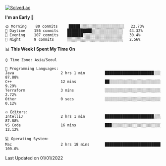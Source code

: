 [![Solved.ac](http://mazassumnida.wtf/api/v2/generate_badge?boj=kuckjwi)](https://solved.ac/kuckjwi)
<!--START_SECTION:waka-->
**I'm an Early 🐤** 

```text
🌞 Morning    80 commits     █████░░░░░░░░░░░░░░░░░░░░   22.73% 
🌆 Daytime    156 commits    ███████████░░░░░░░░░░░░░░   44.32% 
🌃 Evening    107 commits    ███████░░░░░░░░░░░░░░░░░░   30.4% 
🌙 Night      9 commits      ░░░░░░░░░░░░░░░░░░░░░░░░░   2.56%

```


📊 **This Week I Spent My Time On** 

```text
⌚︎ Time Zone: Asia/Seoul

💬 Programming Languages: 
Java                     2 hrs 1 min         ██████████████████████░░░   87.88% 
C++                      12 mins             ██░░░░░░░░░░░░░░░░░░░░░░░   9.29% 
Terraform                3 mins              ░░░░░░░░░░░░░░░░░░░░░░░░░   2.72% 
Other                    0 secs              ░░░░░░░░░░░░░░░░░░░░░░░░░   0.12%

🔥 Editors: 
IntelliJ                 2 hrs 1 min         ██████████████████████░░░   87.88% 
VS Code                  16 mins             ███░░░░░░░░░░░░░░░░░░░░░░   12.12%

💻 Operating System: 
Mac                      2 hrs 18 mins       █████████████████████████   100.0%

```


 Last Updated on 01/01/2022
<!--END_SECTION:waka-->
